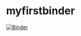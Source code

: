 # myfirstbinder
[![Binder](https://mybinder.org/badge_logo.svg)](https://mybinder.org/v2/gh/andrew66882011/myfirstbinder.git/HEAD)
